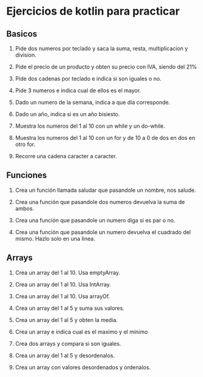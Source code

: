 # Ejercicios de kotlin para practicar

## Basicos

1. Pide dos numeros por teclado y saca la suma, resta, multiplicacion y division.

2. Pide el precio de un producto y obten su precio con IVA, siendo del 21%

3. Pide dos cadenas por teclado e indica si son iguales o no.

4. Pide 3 numeros e indica cual de ellos es el mayor.

5. Dado un numero de la semana, indica a que dia corresponde.

6. Dado un año, indica si es un año bisiesto.

7. Muestra los numeros del 1 al 10 con un while y un do-while.

8. Muestra los numeros del 1 al 10 con un for y de 10 a 0 de dos en dos en otro for.

9. Recorre una cadena caracter a caracter.

## Funciones

1. Crea un función llamada saludar que pasandole un nombre, nos salude.

2. Crea una función que pasandole dos numeros devuelva la suma de ambos.

3. Crea una función que pasandole un numero diga si es par o no.

4. Crea una función que pasandole un numero devuelva el cuadrado del mismo. Hazlo solo en una linea.

## Arrays

1. Crea un array del 1 al 10. Usa emptyArray.

2. Crea un array del 1 al 10. Usa IntArray.

3. Crea un array del 1 al 10. Usa arrayOf.

4. Crea un array del 1 al 5 y suma sus valores.

5. Crea un array del 1 al 5 y obten la media.

6. Crea un array e indica cual es el maximo y el minimo

7. Crea dos arrays y compara si son iguales.

8. Crea un array del 1 al 5 y desordenalos.

9. Crea un array con valores desordenados y ordenalos.